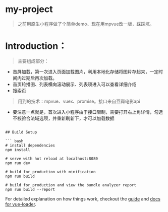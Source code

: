 # my-project

> 之前用原生小程序做了个简单demo、现在用mpvue改一版，踩踩坑。

# Introduction：

> 主要组成部分： 

* 首屏加载，第一次进入页面加载图片，利用本地化存储将图片存起来，一定时间内过期后再次加载。
* 首页轮播图、列表横向滚动展示、列表项进入可以查看详细介绍
* 搜索页


> 用到的技术：mpvue、vuex、promise。接口来自豆瓣电影api

* 要注意一点就是，首次进入小程序由于接口限制，需要打开右上角详情，勾选不校验合法域选项，并重新刷新下，才可以加载数据

```

## Build Setup

``` bash
# install dependencies
npm install

# serve with hot reload at localhost:8080
npm run dev

# build for production with minification
npm run build

# build for production and view the bundle analyzer report
npm run build --report
```

For detailed explanation on how things work, checkout the [guide](http://vuejs-templates.github.io/webpack/) and [docs for vue-loader](http://vuejs.github.io/vue-loader).
